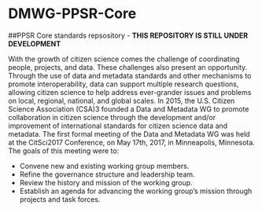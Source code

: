 # DMWG-PPSR-Core
##PPSR Core standards repsository - **THIS REPOSITORY IS STILL UNDER DEVELOPMENT**

With the growth of citizen science comes the challenge of coordinating people, projects, and data. These
challenges also present an opportunity. Through the use of data and metadata standards and other mechanisms
to promote interoperability, data can support multiple research questions, allowing citizen science to help address
ever-grander issues and problems on local, regional, national, and global scales.
In 2015, the U.S. Citizen Science Association (CSA)3 founded a Data and Metadata WG to promote collaboration
in citizen science through the development and/or improvement of international standards for citizen science data
and metadata. The first formal meeting of the Data and Metadata WG was held at the CitSci2017 Conference, on
May 17th, 2017, in Minneapolis, Minnesota. The goals of this meeting were to:
* Convene new and existing working group members.
* Refine the governance structure and leadership team.
* Review the history and mission of the working group.
* Establish an agenda for advancing the working group’s mission through projects and task forces.
